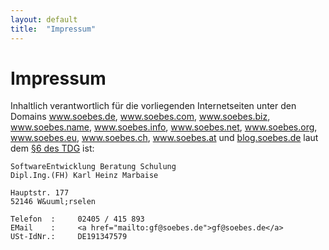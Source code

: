 ```yaml
---
layout: default
title:  "Impressum"
---
```


Impressum
=========
Inhaltlich verantwortlich für die vorliegenden Internetseiten unter den
Domains <a href="http://www.soebes.de">www.soebes.de</a>,
<a href="http://www.soebes.com">www.soebes.com</a>,
<a href="http://www.soebes.biz">www.soebes.biz</a>,
<a href="http://www.soebes.name">www.soebes.name</a>,
<a href="http://www.soebes.info">www.soebes.info</a>,
<a href="http://www.soebes.net">www.soebes.net</a>,
<a href="http://www.soebes.org">www.soebes.org</a>,
<a href="http://www.soebes.eu">www.soebes.eu</a>,
<a href="http://www.soebes.eu">www.soebes.ch</a>,
<a href="http://www.soebes.eu">www.soebes.at</a> und
<a href="http://blog.soebes.de">blog.soebes.de</a>
laut dem <a href="http://netlaw.de/gesetze/tdg.htm" target="_blank" title="Gesetz über die Nutzung von Telediensten (Teledienstgesetz TDG)">§6 des TDG</a> ist:


    SoftwareEntwicklung Beratung Schulung
    Dipl.Ing.(FH) Karl Heinz Marbaise

    Hauptstr. 177
    52146 W&uuml;rselen

    Telefon  :     02405 / 415 893
    EMail    :     <a href="mailto:gf@soebes.de">gf@soebes.de</a>
    USt-IdNr.:     DE191347579
